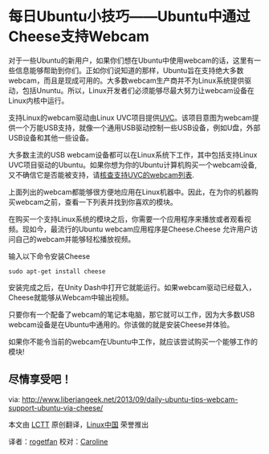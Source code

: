 每日Ubuntu小技巧——Ubuntu中通过Cheese支持Webcam
================================================================================
    
对于一些Ubuntu的新用户，如果你们想在Ubuntu中使用webcam的话，这里有一些信息能够帮助到你们。正如你们说知道的那样，Ubuntu旨在支持绝大多数webcam，而且是现成可用的。大多数webcam生产商并不为Linux系统提供驱动，包括Ununtu。所以，Linux开发者们必须能够尽最大努力让webcam设备在Linux内核中运行。
   
支持Linux的webcam驱动由Linux UVC项目提供[UVC][1]。该项目意图为webcam提供一个万能USB支持，就像一个通用USB驱动控制一些USB设备，例如U盘，外部USB设备和其他一些设备。

大多数主流的USB webcam设备都可以在Linux系统下工作，其中包括支持Linux UVC项目驱动的Ubuntu。如果你想为你的Ubuntu计算机购买一个webcam设备,又不确信它是否能被支持，请[核查支持UVC的webcam列表][2].
    
上面列出的webcam都能够很方便地应用在Linux机器中。因此，在为你的机器购买webcam之前，查看一下列表并找到你喜欢的模块。

在购买一个支持Linux系统的模块之后，你需要一个应用程序来播放或者观看视频。现如今，最流行的Ubuntu webcam应用程序是Cheese.Cheese 允许用户访问自己的webcam并能够轻松播放视频。

输入以下命令安装Cheese  
    
    sudo apt-get install cheese
    
安装完成之后，在Unity Dash中打开它就能运行。如果webcam驱动已经载入，Cheese就能够从Webcam中输出视频。

只要你有一个配备了webcam的笔记本电脑，那它就可以工作，因为大多数USB webcam设备是在Ubuntu中通用的。你该做的就是安装Cheese并体验。

如果你不能令当前的webcam在Ubuntu中工作，就应该尝试购买一个能够工作的模块!

尽情享受吧！
--------------------------------------------------------------------------------

via: http://www.liberiangeek.net/2013/09/daily-ubuntu-tips-webcam-support-ubuntu-via-cheese/

本文由 [LCTT](https://github.com/LCTT/TranslateProject) 原创翻译，[Linux中国](http://linux.cn/) 荣誉推出

译者：[rogetfan](https://github.com/译者ID) 校对：[Caroline](https://github.com/carolinewuyan)

[1]:https://help.ubuntu.com/community/UVC
[2]:http://www.ideasonboard.org/uvc/ 
